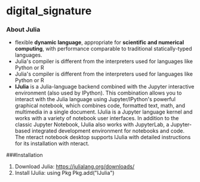 # digital_signature

### About Julia
* flexible **dynamic language**, appropriate for **scientific and numerical computing**, with performance comparable to traditional statically-typed languages.
* Julia's compiler is different from the interpreters used for languages like Python or R
* Julia's compiler is different from the interpreters used for languages like Python or R
* **IJulia** is a Julia-language backend combined with the Jupyter interactive environment (also used by IPython). This combination allows you to interact with the Julia language using Jupyter/IPython's powerful graphical notebook, which combines code, formatted text, math, and multimedia in a single document. IJulia is a Jupyter language kernel and works with a variety of notebook user interfaces. In addition to the classic Jupyter Notebook, IJulia also works with JupyterLab, a Jupyter-based integrated development environment for notebooks and code. The nteract notebook desktop supports IJulia with detailed instructions for its installation with nteract.

###Installation
1. Download Julia: https://julialang.org/downloads/
2. Install IJulia: using Pkg
Pkg.add("IJulia")

